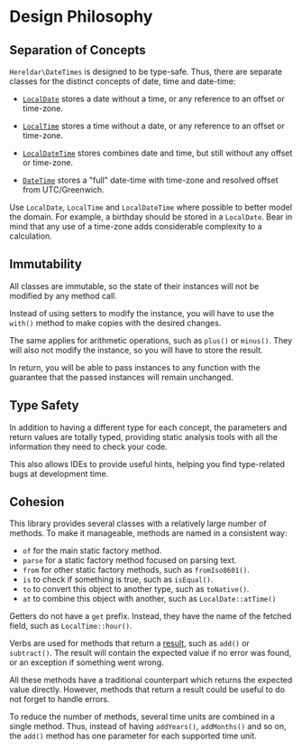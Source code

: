 Design Philosophy
=================

Separation of Concepts
----------------------

`Hereldar\DateTimes` is designed to be type-safe. Thus, there are
separate classes for the distinct concepts of date, time and
date-time:

- [`LocalDate`](reference/local-date) stores a date without a time,
  or any reference to an offset or time-zone.

- [`LocalTime`](reference/local-time) stores a time without a date,
  or any reference to an offset or time-zone.

- [`LocalDateTime`](reference/local-date-time) stores combines date
  and time, but still without any offset or time-zone.

- [`DateTime`](reference/date-time) stores a "full" date-time with
  time-zone and resolved offset from UTC/Greenwich.

Use `LocalDate`, `LocalTime` and `LocalDateTime` where possible to
better model the domain. For example, a birthday should be stored in a
`LocalDate`. Bear in mind that any use of a time-zone adds
considerable complexity to a calculation.

Immutability
------------

All classes are immutable, so the state of their instances will not be
modified by any method call.

Instead of using setters to modify the instance, you will have to use
the `with()` method to make copies with the desired changes.

The same applies for arithmetic operations, such as `plus()` or
`minus()`. They will also not modify the instance, so you will have to
store the result.

In return, you will be able to pass instances to any function with the
guarantee that the passed instances will remain unchanged.

Type Safety
-----------

In addition to having a different type for each concept, the
parameters and return values are totally typed, providing static
analysis tools with all the information they need to check your code.

This also allows IDEs to provide useful hints, helping you find
type-related bugs at development time.

Cohesion
--------

This library provides several classes with a relatively large number
of methods. To make it manageable, methods are named in a consistent
way:

- `of` for the main static factory method.
- `parse` for a static factory method focused on parsing text.
- `from` for other static factory methods, such as `fromIso8601()`.
- `is` to check if something is true, such as `isEqual()`.
- `to` to convert this object to another type, such as `toNative()`.
- `at` to combine this object with another, such as `LocalDate::atTime()`

Getters do not have a `get` prefix. Instead, they have the name of the
fetched field, such as `LocalTime::hour()`.

Verbs are used for methods that return a [result][php-results-doc],
such as `add()` or `subtract()`. The result will contain the expected
value if no error was found, or an exception if something went wrong.

All these methods have a traditional counterpart which returns the
expected value directly. However, methods that return a result could
be useful to do not forget to handle errors.

To reduce the number of methods, several time units are combined in a
single method. Thus, instead of having `addYears()`, `addMonths()` and
so on, the `add()` method has one parameter for each supported time
unit.


[native-date-time]: https://www.php.net/manual/en/class.datetime.php
[native-date-time-immutable]: https://www.php.net/manual/en/class.datetimeimmutable.php
[native-date-time-zone]: https://www.php.net/manual/en/class.datetimezone.php
[native-date-interval]: https://www.php.net/manual/en/class.dateinterval.php
[php-results-doc]: https://hereldar.github.io/php-results/
